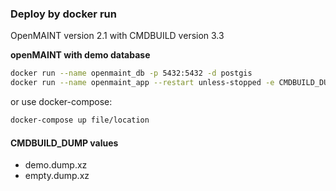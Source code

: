 ### Deploy by docker run

OpenMAINT version 2.1 with CMDBUILD version 3.3

**openMAINT with demo database**  
```bash
docker run --name openmaint_db -p 5432:5432 -d postgis
docker run --name openmaint_app --restart unless-stopped -e CMDBUILD_DUMP="demo.dump.xz" --link openmaint_db  -p 8090:8080 -d openmaint
```  

or use docker-compose:
```bash
docker-compose up file/location
```

#### CMDBUILD_DUMP values
* demo.dump.xz
* empty.dump.xz
